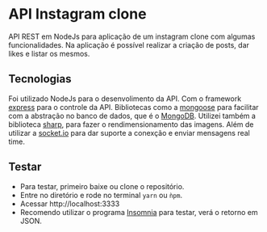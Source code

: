 # API Instagram clone

API REST em NodeJs para aplicação de um instagram clone com algumas funcionalidades.
Na aplicação é possível realizar a criação de posts, dar likes e listar os mesmos.

## Tecnologias
Foi utilizado NodeJs para o desenvolimento da API. Com o framework [express](https://expressjs.com/pt-br/) para o controle da API. Bibliotecas como a [mongoose](https://mongoosejs.com/) para facilitar com a abstração no banco de dados, que é o [MongoDB](https://www.mongodb.com). Utilizei também a biblioteca [sharp](https://sharp.pixelplumbing.com/en/stable/), para fazer o rendimensionamento das imagens. Além de utilizar a [socket.io](https://socket.io/) para dar suporte a conexção e enviar mensagens real time.

## Testar
- Para testar, primeiro baixe ou clone o repositório. 
- Entre no diretório e rode no terminal ```yarn``` ou ```ǹpm```.
- Acessar http://localhost:3333
- Recomendo utilizar o programa [Insomnia](https://insomnia.rest/) para testar, verá o retorno em JSON. 
